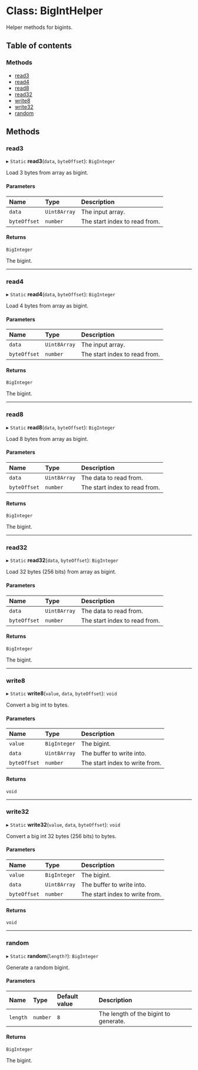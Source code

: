 # Class: BigIntHelper

Helper methods for bigints.

## Table of contents

### Methods

- [read3](BigIntHelper.md#read3)
- [read4](BigIntHelper.md#read4)
- [read8](BigIntHelper.md#read8)
- [read32](BigIntHelper.md#read32)
- [write8](BigIntHelper.md#write8)
- [write32](BigIntHelper.md#write32)
- [random](BigIntHelper.md#random)

## Methods

### read3

▸ `Static` **read3**(`data`, `byteOffset`): `BigInteger`

Load 3 bytes from array as bigint.

#### Parameters

| Name | Type | Description |
| :------ | :------ | :------ |
| `data` | `Uint8Array` | The input array. |
| `byteOffset` | `number` | The start index to read from. |

#### Returns

`BigInteger`

The bigint.

___

### read4

▸ `Static` **read4**(`data`, `byteOffset`): `BigInteger`

Load 4 bytes from array as bigint.

#### Parameters

| Name | Type | Description |
| :------ | :------ | :------ |
| `data` | `Uint8Array` | The input array. |
| `byteOffset` | `number` | The start index to read from. |

#### Returns

`BigInteger`

The bigint.

___

### read8

▸ `Static` **read8**(`data`, `byteOffset`): `BigInteger`

Load 8 bytes from array as bigint.

#### Parameters

| Name | Type | Description |
| :------ | :------ | :------ |
| `data` | `Uint8Array` | The data to read from. |
| `byteOffset` | `number` | The start index to read from. |

#### Returns

`BigInteger`

The bigint.

___

### read32

▸ `Static` **read32**(`data`, `byteOffset`): `BigInteger`

Load 32 bytes (256 bits) from array as bigint.

#### Parameters

| Name | Type | Description |
| :------ | :------ | :------ |
| `data` | `Uint8Array` | The data to read from. |
| `byteOffset` | `number` | The start index to read from. |

#### Returns

`BigInteger`

The bigint.

___

### write8

▸ `Static` **write8**(`value`, `data`, `byteOffset`): `void`

Convert a big int to bytes.

#### Parameters

| Name | Type | Description |
| :------ | :------ | :------ |
| `value` | `BigInteger` | The bigint. |
| `data` | `Uint8Array` | The buffer to write into. |
| `byteOffset` | `number` | The start index to write from. |

#### Returns

`void`

___

### write32

▸ `Static` **write32**(`value`, `data`, `byteOffset`): `void`

Convert a big int 32 bytes (256 bits) to bytes.

#### Parameters

| Name | Type | Description |
| :------ | :------ | :------ |
| `value` | `BigInteger` | The bigint. |
| `data` | `Uint8Array` | The buffer to write into. |
| `byteOffset` | `number` | The start index to write from. |

#### Returns

`void`

___

### random

▸ `Static` **random**(`length?`): `BigInteger`

Generate a random bigint.

#### Parameters

| Name | Type | Default value | Description |
| :------ | :------ | :------ | :------ |
| `length` | `number` | `8` | The length of the bigint to generate. |

#### Returns

`BigInteger`

The bigint.

